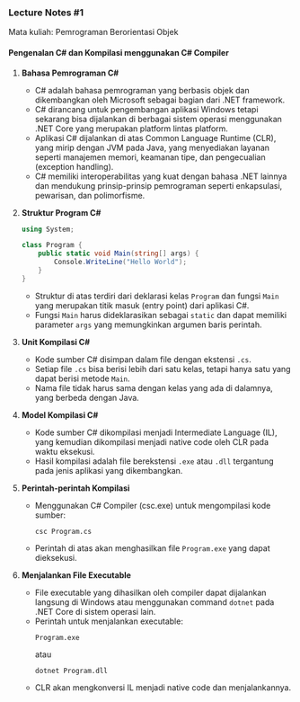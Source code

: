 ### Lecture Notes #1
Mata kuliah: Pemrograman Berorientasi Objek  

#### Pengenalan C# dan Kompilasi menggunakan C# Compiler

1. **Bahasa Pemrograman C#**
   - C# adalah bahasa pemrograman yang berbasis objek dan dikembangkan oleh Microsoft sebagai bagian dari .NET framework.
   - C# dirancang untuk pengembangan aplikasi Windows tetapi sekarang bisa dijalankan di berbagai sistem operasi menggunakan .NET Core yang merupakan platform lintas platform.
   - Aplikasi C# dijalankan di atas Common Language Runtime (CLR), yang mirip dengan JVM pada Java, yang menyediakan layanan seperti manajemen memori, keamanan tipe, dan pengecualian (exception handling).
   - C# memiliki interoperabilitas yang kuat dengan bahasa .NET lainnya dan mendukung prinsip-prinsip pemrograman seperti enkapsulasi, pewarisan, dan polimorfisme.

2. **Struktur Program C#**
   ```csharp
   using System;

   class Program {
       public static void Main(string[] args) {
           Console.WriteLine("Hello World");
       }
   }
   ```
   - Struktur di atas terdiri dari deklarasi kelas `Program` dan fungsi `Main` yang merupakan titik masuk (entry point) dari aplikasi C#.
   - Fungsi `Main` harus dideklarasikan sebagai `static` dan dapat memiliki parameter `args` yang memungkinkan argumen baris perintah.

3. **Unit Kompilasi C#**
   - Kode sumber C# disimpan dalam file dengan ekstensi `.cs`.
   - Setiap file `.cs` bisa berisi lebih dari satu kelas, tetapi hanya satu yang dapat berisi metode `Main`.
   - Nama file tidak harus sama dengan kelas yang ada di dalamnya, yang berbeda dengan Java.

4. **Model Kompilasi C#**
   - Kode sumber C# dikompilasi menjadi Intermediate Language (IL), yang kemudian dikompilasi menjadi native code oleh CLR pada waktu eksekusi.
   - Hasil kompilasi adalah file berekstensi `.exe` atau `.dll` tergantung pada jenis aplikasi yang dikembangkan.

5. **Perintah-perintah Kompilasi**
   - Menggunakan C# Compiler (csc.exe) untuk mengompilasi kode sumber:
     ```
     csc Program.cs
     ```
   - Perintah di atas akan menghasilkan file `Program.exe` yang dapat dieksekusi.

6. **Menjalankan File Executable**
   - File executable yang dihasilkan oleh compiler dapat dijalankan langsung di Windows atau menggunakan command `dotnet` pada .NET Core di sistem operasi lain.
   - Perintah untuk menjalankan executable:
     ```
     Program.exe
     ```
     atau
     ```
     dotnet Program.dll
     ```
   - CLR akan mengkonversi IL menjadi native code dan menjalankannya.